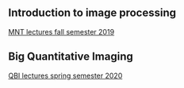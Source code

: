 ## Introduction to image processing
[MNT lectures fall semester 2019](https://imaginglectures.github.io/MNT_Lectures2019/)

## Big Quantitative Imaging
[QBI lectures spring semester 2020](https://imaginglectures.github.io/Quantitative-Big-Imaging-2020/)

